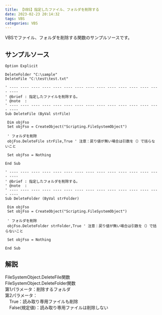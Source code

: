 ```yaml
---
title: 【VBS】指定したファイル、フォルダを削除する
date: 2023-02-23 20:14:32
tags: VBS
categories: VBS
---
```


VBSでファイル、フォルダを削除する関数のサンプルソースです。

## サンプルソース

```visual-basic
Option Explicit

DeleteFolder "C:\sample"
DeleteFile "C:\test\test.txt"

' ---- ---- ---- ---- ---- ---- ---- ---- ---- ---- ---- ---- ---- ---- ----
' @brief : 指定したファイルを削除する。
' @note  :
' ---- ---- ---- ---- ---- ---- ---- ---- ---- ---- ---- ---- ---- ---- ----
Sub DeleteFile (ByVal strFile)

 Dim objFso
 Set objFso = CreateObject("Scripting.FileSystemObject")

 ' フォルダを削除
 objFso.DeleteFile strFile,True ' 注意：戻り値が無い場合は引数を（）で括らないこと

 Set objFso = Nothing

End Sub

' ---- ---- ---- ---- ---- ---- ---- ---- ---- ---- ---- ---- ---- ---- ----
' @brief : 指定したフォルダを削除する。
' @note  :
' ---- ---- ---- ---- ---- ---- ---- ---- ---- ---- ---- ---- ---- ---- ----
Sub DeleteFolder (ByVal strFolder)

 Dim objFso
 Set objFso = CreateObject("Scripting.FileSystemObject")

 ' フォルダを削除
 objFso.DeleteFolder strFolder,True ' 注意：戻り値が無い場合は引数を（）で括らないこと

 Set objFso = Nothing

End Sub
```

## 解説

FileSystemObject.DeleteFile関数  
FileSystemObject.DeleteFolder関数  
第1パラメータ：削除するフォルダ  
第2パラメータ：  
　True：読み取り専用ファイルも削除  
　False(規定値)：読み取り専用ファイルは削除しない
